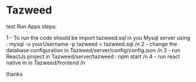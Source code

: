# Tazweed
test
Run Apps steps:

1 - To run the code should be import tazweed.sql in you Mysql server using : mysql -u yourUsername -p tazweed < tazweed.sql /n
2 - change the database configuration in Tazweed/server/config/config.json /n
3 - run ReactJs project in Tazweed/server/tazweed : npm start /n
4 - run react native in in Tazweed/frontend /n

thanks
